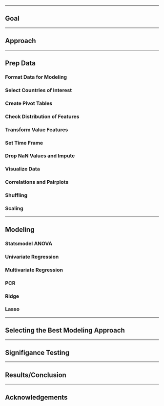 ___
## Goal
 

___
## Approach


___
## Prep Data

### Format Data for Modeling


### Select Countries of Interest


### Create Pivot Tables


### Check Distribution of Features


### Transform Value Features


### Set Time Frame


### Drop NaN Values and Impute


### Visualize Data


### Correlations and Pairplots


### Shuffling


### Scaling


___
## Modeling

### Statsmodel ANOVA

### Univariate Regression

### Multivariate Regression

### PCR

### Ridge

### Lasso


___
## Selecting the Best Modeling Approach


___
## Signifigance Testing


___
## Results/Conclusion


___ 
## Acknowledgements



